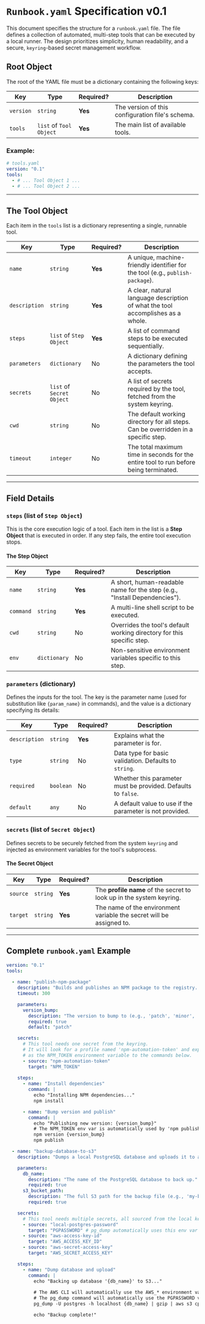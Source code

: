 # `Runbook.yaml` Specification v0.1

This document specifies the structure for a `runbook.yaml` file. The file defines a collection of automated, multi-step tools that can be executed by a local runner. The design prioritizes simplicity, human readability, and a secure, `keyring`-based secret management workflow.

## Root Object

The root of the YAML file must be a dictionary containing the following keys:

| Key       | Type                    | Required? | Description                                             |
|-----------|-------------------------|-----------|---------------------------------------------------------|
| `version` | `string`                | **Yes**   | The version of this configuration file's schema.        |
| `tools`   | `list` of `Tool Object` | **Yes**   | The main list of available tools.                       |

### Example:
```yaml
# tools.yaml
version: "0.1"
tools:
  - # ... Tool Object 1 ...
  - # ... Tool Object 2 ...
```

---

## The Tool Object

Each item in the `tools` list is a dictionary representing a single, runnable tool.

| Key           | Type                      | Required? | Description                                                                            |
|---------------|---------------------------|-----------|----------------------------------------------------------------------------------------|
| `name`        | `string`                  | **Yes**   | A unique, machine-friendly identifier for the tool (e.g., `publish-package`).          |
| `description` | `string`                  | **Yes**        | A clear, natural language description of what the tool accomplishes as a whole.        |
| `steps`       | `list` of `Step Object`   | **Yes**   | A list of command steps to be executed sequentially.                                   |
| `parameters`  | `dictionary`              | No        | A dictionary defining the parameters the tool accepts.                                 |
| `secrets`     | `list` of `Secret Object` | No        | A list of secrets required by the tool, fetched from the system keyring.               |
| `cwd`         | `string`                  | No        | The default working directory for all steps. Can be overridden in a specific step.     |
| `timeout`     | `integer`                 | No        | The total maximum time in seconds for the entire tool to run before being terminated.  |

---

## Field Details

### `steps` (list of `Step Object`)

This is the core execution logic of a tool. Each item in the list is a **Step Object** that is executed in order. If any step fails, the entire tool execution stops.

#### The Step Object

| Key       | Type         | Required? | Description                                                               |
|-----------|--------------|-----------|---------------------------------------------------------------------------|
| `name`    | `string`     | **Yes**   | A short, human-readable name for the step (e.g., "Install Dependencies"). |
| `command` | `string`     | **Yes**   | A multi-line shell script to be executed.                                 |
| `cwd`     | `string`     | No        | Overrides the tool's default working directory for this specific step.    |
| `env`     | `dictionary` | No        | Non-sensitive environment variables specific to this step.                |

### `parameters` (dictionary)

Defines the inputs for the tool. The key is the parameter name (used for substitution like `{param_name}` in commands), and the value is a dictionary specifying its details:

| Key           | Type        | Required? | Description                                                   |
|---------------|-------------|-----------|---------------------------------------------------------------|
| `description` | `string`    | **Yes**   | Explains what the parameter is for.                           |
| `type`        | `string`    | No        | Data type for basic validation. Defaults to `string`.         |
| `required`    | `boolean`   | No        | Whether this parameter must be provided. Defaults to `false`. |
| `default`     | `any`       | No        | A default value to use if the parameter is not provided.      |

### `secrets` (list of `Secret Object`)

Defines secrets to be securely fetched from the system `keyring` and injected as environment variables for the tool's subprocess.

#### The Secret Object

| Key      | Type     | Required? | Description                                                              |
|----------|----------|-----------|--------------------------------------------------------------------------|
| `source` | `string` | **Yes**   | The **profile name** of the secret to look up in the system keyring.     |
| `target` | `string` | **Yes**   | The name of the environment variable the secret will be assigned to.     |

---

## Complete `runbook.yaml` Example

```yaml
version: "0.1"
tools:
  
  - name: "publish-npm-package"
    description: "Builds and publishes an NPM package to the registry. Requires an NPM automation token."
    timeout: 300

    parameters:
      version_bump:
        description: "The version to bump to (e.g., 'patch', 'minor', 'major')."
        required: true
        default: "patch"

    secrets:
      # This tool needs one secret from the keyring.
      # It will look for a profile named 'npm-automation-token' and expose it
      # as the NPM_TOKEN environment variable to the commands below.
      - source: "npm-automation-token"
        target: "NPM_TOKEN"
    
    steps:
      - name: "Install dependencies"
        command: |
          echo "Installing NPM dependencies..."
          npm install

      - name: "Bump version and publish"
        command: |
          echo "Publishing new version: {version_bump}"
          # The NPM_TOKEN env var is automatically used by 'npm publish'
          npm version {version_bump}
          npm publish

  - name: "backup-database-to-s3"
    description: "Dumps a local PostgreSQL database and uploads it to an AWS S3 bucket. Requires DB password and AWS credentials."

    parameters:
      db_name:
        description: "The name of the PostgreSQL database to back up."
        required: true
      s3_bucket_path:
        description: "The full S3 path for the backup file (e.g., 'my-backups/prod/db.sql.gz')."
        required: true

    secrets:
      # This tool needs multiple secrets, all sourced from the local keyring.
      - source: "local-postgres-password"
        target: "PGPASSWORD" # pg_dump automatically uses this env var
      - source: "aws-access-key-id"
        target: "AWS_ACCESS_KEY_ID"
      - source: "aws-secret-access-key"
        target: "AWS_SECRET_ACCESS_KEY"

    steps:
      - name: "Dump database and upload"
        command: |
          echo "Backing up database '{db_name}' to S3..."
          
          # The AWS CLI will automatically use the AWS_* environment variables.
          # The pg_dump command will automatically use the PGPASSWORD variable.
          pg_dump -U postgres -h localhost {db_name} | gzip | aws s3 cp - s3://{s3_bucket_path}

          echo "Backup complete!"
```
